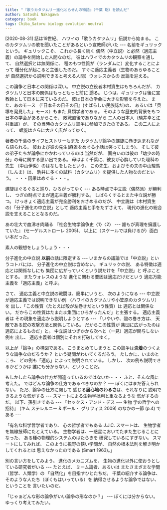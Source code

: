 ```yaml
---
title: "『歌うカタツムリ－進化とらせんの物語』（千葉 聡）を読んだ"
author: Satoshi Nakagawa
category: book
tags: Chiba_Satoru biology evolution neutral
---
```


[2020-08-31]  話は19世紀、
ハワイの「歌うカタツムリ」伝説から始まる。
このカタツムリの歌を聞いたことがあるという宣教師がいた ---
名前をギュリックという。
ギュリックこそ、
これから長く続く
偶然（中立説）と必然（適応主義）の論争を開始した人間なのだ。
彼はハワイでのカタツムリの観察を通して、
自然選択とは無関係に、
種のもつ性質が（ランダムに）変化することによって
種分化が起こると主張したのだ。
すぐに適応主義者（生物のあらゆることが
自然選択から説明できると考える人間）ウォレスからの
反論を迎える。

 この論争と日本との関係は深い。
中立説の立役者木村資生はもちろんだが、
カタツムリと日本の関係はもっともっと前に
遡る。
じつは、ギュリックは後に宣教師として日本に来ているのだ。
彼は日本の学会に大きな影響を与えた。
また、あのモース
（『日本その日その日』(すばらしい民族誌だ)の、
あるいは「貝塚を発見した」モース）もまた
貝類学者である。
そのような歴史的背景をもつ日本の学会があるからこそ、
敗戦直後でありながら
二人の日本人（駒井卓と江村重雄）が、
その当時のカタツムリ論争に参加できたのである。
この二人によって、
螺旋はさらに大きく広がってゆく。

 著者の千葉のライフヒストリーもまた
カタツムリ論争の螺旋に巻き込まれながら語られる。
彼および彼の先生(麻雀をめぐる小話は笑ってしまう)、
そして彼の弟子たちが論争にかかわっているのは
当然だが、
面白いのは彼の「幼少の時分」の母に関する思い出である。
母はよく千葉に、彼女が心酔していた理科の先生
（中山伊兎）のはなしをしたという。
この先生、およびその夫の中山駿馬（しんま）は、
駒井に多くの試料（カタツムリ）を提供した人物なのだという。
・・・因果はめぐる・・・。

 螺旋はぐるぐると巡り、ひろがってゆく ---
ある時点で中立説（偶然派）が勝利し、
つぎの時点でまが適応主義が勝利する。
しばらくするとまた中立説が勝つ。
けっきょく適応主義が完全勝利をおさめるのだが、
中立説は（木村資生の）「分子進化の中立説」として
適応主義と手をたずさえて、
現代の進化の総合説を支えることとなるのだ。

 あの壮大で血沸き肉踊る
『社会生物学論争史〈1〉〈2〉 ---
誰もが真理を擁護していた』
(セーゲルストローレ 2005)、
以上に（スケールでは負けるが）面白い本だった。

<!--more-->

 素人の観想をしょうしょう・・・

 分子進化の中立説
**以前**の話に限定する ---
いまからの議論では「中立説」というコトバには、
分子進化の中立説は含めない。
ギュリックの説、
ある特徴は適応とは関係なしにも
集団に広がっていくという説だけを「中立説」と
呼ぶこととする。
またウォレスのような
進化に関わる要因は適応だけだという
適応万能主義を「適応主義」と呼ぶ。

 さて、
適応主義と中立説の戦闘は、簡単にいうと、
次のようになる ---
中立説が適応主義では説明できない例
（ハワイのカタツムリや小笠原のカタツムリ）を
出し、「この性質（たとえば殻が左巻きだという性質）は
適応とは関係ない。
だからこの性質はたまたま集団にひろがったんだ」と主張する。
適応主義者は
その現象を適応から説明しようとする ---
「いやいや、殻の巻き方は、
天敵である蛇の攻撃方法と関係している。
だからこの性質が
集団に広がったのは適応によるものだ」と。
中立説はつぎかから次へと（一見）適応が関与しない例を
出し、
適応主義者は個別にそれを打破してゆく。

 以上が「論争」の構図である。
こうまとめてしまうと
この論争は**決着**のつくような論争なのだろうか？
という疑問がわいてくるだろう。
たしかに、いまのところ、
どの例も「適応」によって説明されている。
しかし、
次の例も説明できるかどうかは
誰にも分からない、ということだ。

 もしかしたら論争の仕方が間違っているのではないか・・・
ふと、そんな風に考えた。
ではどんな論争の仕方であるべきなのか？ ---
ぼくにはまだ答えられない。
ただ、論争の仕方に関して
感じる**居心地のわるさ**は、それなりに
説明できるような気がする ---
スマートによる生物学批判と重なるような
気がするのだ。
以下、孫引きである ---
『セックス・アンド・デス ---
生物 学の哲学への招待』 (キム ステレルニー \& ポール・ グリフィス 2009)
のなかの一節 (p.4) である ---

「有名な科学哲学者であり、
心の哲学者でもある J.J.C. スマートは、
生物学者を無線技師にたとえている。
生物学者は、一惑星においてたまた生じることになった、
ある種の物理的システムのはたらきを
研究しているにすぎない。
スマートにしてみれば、
このように視野の狭い学問が、
自然の根本法則を解き明かしてくれるとは
思えなかったのである (Smart 1963)。」

 別の言い方をしてみよう。
進化のメカニズムを、
生物の進化以外に使おうとしている研究者がいる ---
たとえば、
ミーム論者、あるいは
またさまざまな学問（哲学、人類学）の
「自然化」を目指すひとたちだ。
千葉の紹介する論争は、
そのような人たち（ぼくもはいっている）を
納得させるような論争ではない、ということを
言いたいのだ。

 「じゃぁどんな形の論争がいい論争の形なのか？」
--- ぼくには分からない。
ゆっくり考えてみたい。


